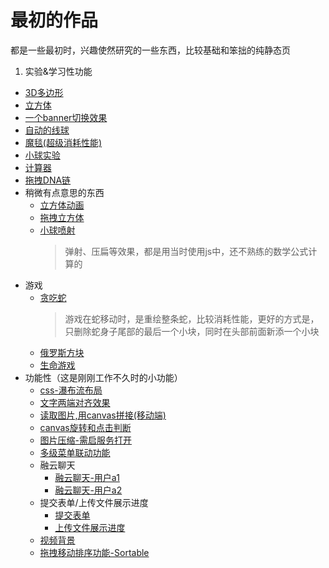 # 最初的作品

都是一些最初时，兴趣使然研究的一些东西，比较基础和笨拙的纯静态页

1. 实验&学习性功能
  * <a href="./3d-20.html" target="_blank">3D多边形</a>
  * <a href="./3d-cube-demo.html" target="_blank">立方体</a>
  * <a href="./3d-img.html" target="_blank">一个banner切换效果</a>
  * <a href="./3d-line-globule.html" target="_blank">自动的线球</a>
  * <a href="./3d-music.html" target="_blank">魔毯(超级消耗性能)</a>
  * <a href="./globule-ten.html" target="_blank">小球实验</a>
  * <a href="./calculator.html" target="_blank">计算器</a>
  * <a href="./3d-dna.html" target="_blank">拖拽DNA链</a>
* 稍微有点意思的东西
  * <a href="./3d-cube.html" target="_blank">立方体动画</a>
  * <a href="./3d-drag.html" target="_blank">拖拽立方体</a>
  * <a href="./globule-rebound.html" target="_blank">小球喷射</a>
    > 弹射、压扁等效果，都是用当时使用js中，还不熟练的数学公式计算的
* 游戏
  * <a href="./game-snake.html" target="_blank">贪吃蛇</a>
    > 游戏在蛇移动时，是重绘整条蛇，比较消耗性能，更好的方式是，只删除蛇身子尾部的最后一个小块，同时在头部前面新添一个小块
  * <a href="./game-tetris.html" target="_blank">俄罗斯方块</a>
  * <a href="./生命游戏.html" target="_blank">生命游戏</a>
* 功能性（这是刚刚工作不久时的小功能）
  * <a href="../code/demo/waterfall" target="_blank">css-瀑布流布局</a>
  * <a href="../code/demo/text-align" target="_blank">文字两端对齐效果</a>
  * <a href="../code/demo/canvas-image" target="_blank">读取图片,用canvas拼接(移动端)</a>
  * <a href="../code/demo/canvasRotateAndClick" target="_blank">canvas旋转和点击判断</a>
  * <a href="../code/demo/img-ugly" target="_blank">图片压缩-需启服务打开</a>
  * <a href="../code/demo/more-menu" target="_blank">多级菜单联动功能</a>
  * 融云聊天
    * <a href="../code/demo/rongcloud-chart-demo/index-a1.html" target="_blank">融云聊天-用户a1</a>
    * <a href="../code/demo/rongcloud-chart-demo/index-a2.html" target="_blank">融云聊天-用户a2</a>
  * 提交表单/上传文件展示进度
    * <a href="../code/demo/upload-and-formComit/form-commit.html" target="_blank">提交表单</a>
    * <a href="../code/demo/upload-and-formComit/upload-step.html" target="_blank">上传文件展示进度</a>
  * <a href="../code/demo/video-background" target="_blank">视频背景</a>
  * <a href="../code/demo/Sortable" target="_blank">拖拽移动排序功能-Sortable</a>